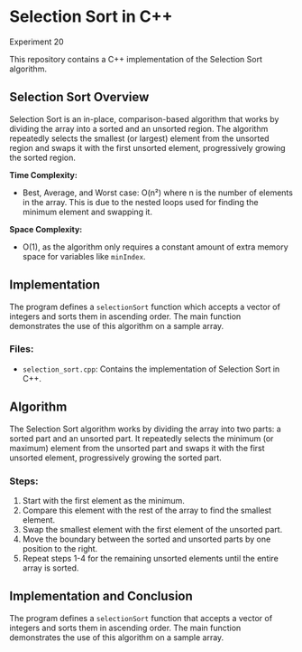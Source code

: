# Selection Sort in C++
Experiment 20

This repository contains a C++ implementation of the Selection Sort algorithm.

## Selection Sort Overview

Selection Sort is an in-place, comparison-based algorithm that works by dividing the array into a sorted and an unsorted region. The algorithm repeatedly selects the smallest (or largest) element from the unsorted region and swaps it with the first unsorted element, progressively growing the sorted region.

**Time Complexity:**
- Best, Average, and Worst case: O(n²) where n is the number of elements in the array. This is due to the nested loops used for finding the minimum element and swapping it.

**Space Complexity:**
- O(1), as the algorithm only requires a constant amount of extra memory space for variables like `minIndex`.

## Implementation

The program defines a `selectionSort` function which accepts a vector of integers and sorts them in ascending order. The main function demonstrates the use of this algorithm on a sample array.

### Files:
- `selection_sort.cpp`: Contains the implementation of Selection Sort in C++.

## Algorithm

The Selection Sort algorithm works by dividing the array into two parts: a sorted part and an unsorted part. It repeatedly selects the minimum (or maximum) element from the unsorted part and swaps it with the first unsorted element, progressively growing the sorted part.

### Steps:
1. Start with the first element as the minimum.
2. Compare this element with the rest of the array to find the smallest element.
3. Swap the smallest element with the first element of the unsorted part.
4. Move the boundary between the sorted and unsorted parts by one position to the right.
5. Repeat steps 1-4 for the remaining unsorted elements until the entire array is sorted.

## Implementation and Conclusion

The program defines a `selectionSort` function that accepts a vector of integers and sorts them in ascending order. The main function demonstrates the use of this algorithm on a sample array.

